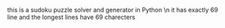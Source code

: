 this is a sudoku puzzle solver and generator in Python \n
it has exactly 69 line and the longest lines have 69 charecters
